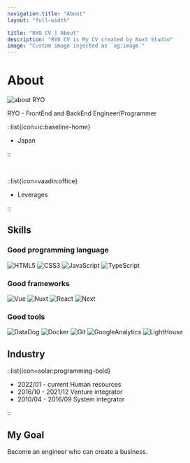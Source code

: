 ```yaml
---
navigation.title: "About"
layout: "full-width"

title: "RYO CV | About"
description: "RYO CV is My CV created by Nuxt Studio"
image: "Custom image injected as `og:image`"
---
```


# About

![about RYO](../about.jpg)

RYO - FrontEnd and BackEnd Engineer/Programmer

::list{icon=ic:baseline-home}

- Japan

::

<br>

::list{icon=vaadin:office}

- Leverages

::

## Skills

### Good programming language

![HTML5](https://img.shields.io/badge/-HTML-000?logo=HTML5)
![CSS3](https://img.shields.io/badge/-CSS-000?logo=CSS3)
![JavaScript](https://img.shields.io/badge/-JavaScript-000?logo=javascript)
![TypeScript](https://img.shields.io/badge/-TypeScript-000?logo=typescript)

### Good frameworks

![Vue](https://img.shields.io/badge/-Vue.js-000?logo=vue.js)
![Nuxt](https://img.shields.io/badge/-Nuxt.js-000?logo=nuxt.js)
![React](https://img.shields.io/badge/-React-000?logo=React)
![Next](https://img.shields.io/badge/-Next.js-000?logo=next.js)

### Good tools

![DataDog](https://img.shields.io/badge/-DataDog-000?logo=datadog)
![Docker](https://img.shields.io/badge/-Docker-000?logo=docker)
![Git](https://img.shields.io/badge/-git-000?logo=git)
![GoogleAnalytics](https://img.shields.io/badge/-GoogleAnalytics-000?logo=google-analytics)
![LightHouse](https://img.shields.io/badge/-LightHouse-000?logo=lighthouse)

## Industry

::list{icon=solar:programming-bold}

- 2022/01 - current Human resources
- 2016/10 - 2021/12 Venture integrator
- 2010/04 - 2016/09 System integrator

::

## My Goal

Become an engineer who can create a business.
